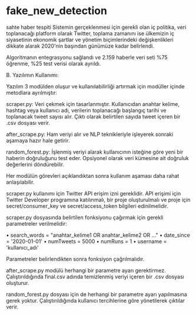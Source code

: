 # fake_new_detection
 sahte haber tespiti
Sistemin gerçeklenmesi için gerekli olan iç politika, veri toplanacağı platform olarak Twitter, toplama zamanını ise ülkemizin iç siyasetinin ekonomik şartlar ve yönetim biçimlerindeki değişkenlikleri dikkate alarak 2020'nin başından günümüze kadar belirlendi.

Algoritmanın entegrasyonu sağlandı ve 2.159 haberle veri seti %75 öğrenme, %25 test verisi olarak ayrıldı.

B. Yazılımın Kullanımı:

Yazılım 3 modülden oluşur ve kullanılabilirliği artırmak için modüller içinde metodlara ayrılmıştır:

scraper.py: Veri çekmek için tasarlanmıştır. Kullanıcıdan anahtar kelime, hashtag veya kullanıcı adı, verilerin toplanacağı başlangıç tarihi ve toplanacak tweet sayısı alır. Çıktı olarak belirtilen sayıda tweet içeren bir .csv dosyası verir.

after_scrape.py: Ham veriyi alır ve NLP teknikleriyle işleyerek sonraki aşamaya hazır hale getirir.

random_forest.py: İşlenmiş veriyi alarak kullanıcının isteğine göre yeni bir haberin doğruluğunu test eder. Opsiyonel olarak veri kümesine ait doğruluk değerlerini döndürebilir.

Her modülün görevleri açıklandıktan sonra kullanım aşaması daha rahat anlaşılabilir.

scraper.py kullanımı için Twitter API erişim izni gereklidir. API erişimi için Twitter Developer programına katılınmalı, bir proje oluşturulmalı ve proje için secret/consumer_key ve secret/access_token bilgileri edinilmelidir.

scraper.py dosyasında belirtilen fonksiyonu çağırmak için gerekli parametreler verilmelidir:

• search_words = "anahtar_kelime1 OR anahtar_kelime2 OR ..."
• date_since = '2020-01-01'
• numTweets = 5000
• numRuns = 1
• username = 'kullanıcı_adı'

Parametreler belirlendikten sonra fonksiyon çağrılmalıdır.

after_scrape.py modülü herhangi bir parametre ayarı gerektirmez. Çalıştırıldığında final.csv adında temizlenmiş veriyi içeren bir .csv dosyası oluşturur.

random_forest.py dosyası için de herhangi bir parametre ayarı yapılmasına gerek yoktur. Çalıştırıldığında kullanıcı tercihlerine göre yönetilerek çıktılar verir.